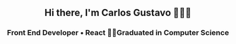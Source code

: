 <h2 align="center">Hi there, I'm Carlos Gustavo 👨🏻‍💻 
<h3 align="center">Front End Developer • React 👨‍🎓️Graduated in Computer Science </h3>
<!--
**carlosgustavo/carlosgustavo** is a ✨ _special_ ✨ repository because its `README.md` (this file) appears on your GitHub profile.

Here are some ideas to get you started:

- 🔭 I’m currently working on ...
- 🌱 I’m currently learning ...
- 👯 I’m looking to collaborate on ...
- 🤔 I’m looking for help with ...
- 💬 Ask me about ...
- 📫 How to reach me: ...
- 😄 Pronouns: ...
- ⚡ Fun fact: ...
-->
